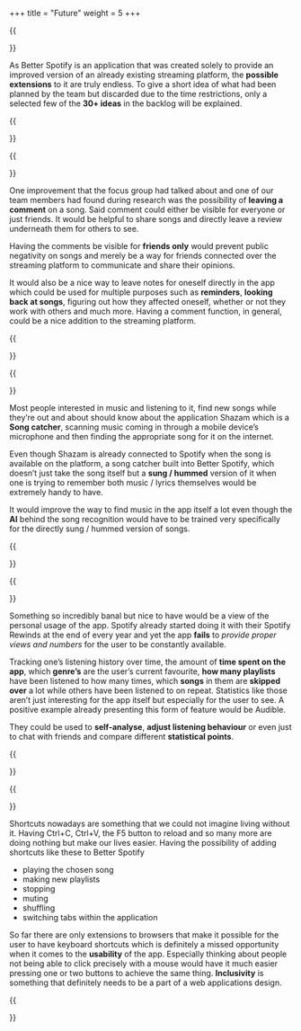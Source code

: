 +++
title = "Future"
weight = 5
+++

{{<section title="Overview">}}

As Better Spotify is an application that was created solely to provide an improved version of an already existing streaming platform, the **possible extensions** to it are truly endless. To give a short idea of what had been planned by the team but discarded due to the time restrictions, only a selected few of the **30+ ideas** in the backlog will be explained. 

{{</section>}}

{{<section title="Comment function">}}


One improvement that the focus group had talked about and one of our team members had found during research was the possibility of **leaving a comment** on a song. Said comment could either be visible for everyone or just friends. It would be helpful to share songs and directly leave a review underneath them for others to see. 

Having the comments be visible for **friends only** would prevent public negativity on songs and merely be a way for friends connected over the streaming platform to communicate and share their opinions. 

It would also be a nice way to leave notes for oneself directly in the app which could be used for multiple purposes such as **reminders**, **looking back at songs**, figuring out how they affected oneself, whether or not they work with others and much more. Having a comment function, in general, could be a nice addition to the streaming platform. 


{{</section>}}

{{<section title="Song catcher">}}

Most people interested in music and listening to it, find new songs while they’re out and about should know about the application Shazam which is a **Song catcher**, scanning music coming in through a mobile device’s microphone and then finding the appropriate song for it on the internet. 

Even though Shazam is already connected to Spotify when the song is available on the platform, a song catcher built into Better Spotify, which doesn’t just take the song itself but a **sung / hummed** version of it when one is trying to remember both music / lyrics themselves would be extremely handy to have. 

It would improve the way to find music in the app itself a lot even though the **AI** behind the song recognition would have to be trained very specifically for the directly sung / hummed version of songs. 


{{</section>}}

{{<section title="Personal Usage Statistics">}}

Something so incredibly banal but nice to have would be a view of the personal usage of the app. Spotify already started doing it with their Spotify Rewinds at the end of every year and yet the app **fails** to *provide proper views and numbers* for the user to be constantly available. 

Tracking one’s listening history over time, the amount of **time spent on the app**, which **genre’s** are the user’s current favourite, **how many playlists** have been listened to how many times, which **songs** in them are **skipped over** a lot while others have been listened to on repeat. Statistics like those aren’t just interesting for the app itself but especially for the user to see. A positive example already presenting this form of feature would be Audible.

They could be used to **self-analyse**, **adjust listening behaviour** or even just to chat with friends and compare different **statistical points**. 


{{</section>}}

{{<section title="Shortcuts">}}

Shortcuts nowadays are something that we could not imagine living without it. Having Ctrl+C, Ctrl+V, the F5 button to reload and so many more are doing nothing but make our lives easier. 
Having the possibility of adding shortcuts like these to Better Spotify
 - playing the chosen song
 - making new playlists
 - stopping
 - muting
 - shuffling
 - switching tabs within the application

So far there are only extensions to browsers that make it possible for the user to have keyboard shortcuts which is definitely a missed opportunity when it comes to the **usability** of the app. Especially thinking about people not being able to click precisely with a mouse would have it much easier pressing one or two buttons to achieve the same thing. **Inclusivity** is something that definitely needs to be a part of a web applications design. 


{{</section>}}





